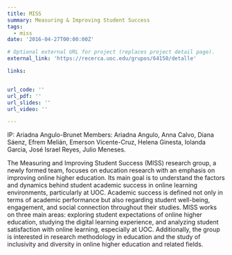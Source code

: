 ```yaml
---
title: MISS
summary: Measuring & Improving Student Success
tags:
  - miss
date: '2016-04-27T00:00:00Z'

# Optional external URL for project (replaces project detail page).
external_link: 'https://recerca.uoc.edu/grupos/64150/detalle'

links: 


url_code: ''
url_pdf: ''
url_slides: ''
url_video: ''

---
```


IP: Ariadna Angulo-Brunet
Members: Ariadna Angulo, Anna Calvo, Diana Sáenz, Efrem Melián, Emerson Vicente-Cruz, Helena Ginesta, Iolanda Garcia, José Israel Reyes, Julio Meneses. 

The Measuring and Improving Student Success (MISS) research group, a newly formed team, focuses on education research with an emphasis on improving online higher education. Its main goal is to understand the factors and dynamics behind student academic success in online learning environments, particularly at UOC. Academic success is defined not only in terms of academic performance but also regarding student well-being, engagement, and social connection throughout their studies. MISS works on three main areas: exploring student expectations of online higher education, studying the digital learning experience, and analyzing student satisfaction with online learning, especially at UOC. Additionally, the group is interested in research methodology in education and the study of inclusivity and diversity in online higher education and related fields.


